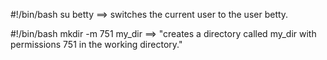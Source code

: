 #!/bin/bash
su betty ==> switches the current user to the user betty.

























#!/bin/bash
mkdir -m 751 my_dir ==> "creates a directory called my_dir with permissions 751 in the working directory."
